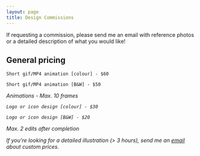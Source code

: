 ```yaml
---
layout: page
title: Design Commissions
---
```


If requesting a commission, please send me an email with reference photos or a detailed description of what you would like!
<br/>

## General pricing

```
Short gif/MP4 animation [colour] - $60

Short gif/MP4 animation [B&W] - $50
```
<i> Animations - Max. 10 frames

```
Logo or icon design [colour] - $30

Logo or icon design [B&W] - $20
```
<i> Max. 2 edits after completion

If you're looking for a detailed illustration (> 3 hours), send me an [email](michelleliangx@gmail.com) about custom prices.